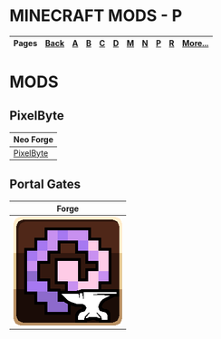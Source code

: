 # MINECRAFT MODS - P
| Pages | [Back](https://github.com/northwesttrees-gaming) | [A](https://github.com/northwesttrees-gaming/.github/tree/main/pages/a) | [B](https://github.com/northwesttrees-gaming/.github/tree/main/pages/b) | [C](https://github.com/northwesttrees-gaming/.github/tree/main/pages/c) | [D](https://github.com/northwesttrees-gaming/.github/tree/main/pages/d) | [M](https://github.com/northwesttrees-gaming/.github/tree/main/pages/m) | [N](https://github.com/northwesttrees-gaming/.github/tree/main/pages/n) | [P](https://github.com/northwesttrees-gaming/.github/tree/main/pages/p) | [R](https://github.com/northwesttrees-gaming/.github/tree/main/pages/r) | [More...](https://github.com/northwesttrees-gaming/.github/blob/main/pages/_more) |
| --- | --- | --- | --- | --- | --- | --- | --- | --- | --- | --- |

# MODS
## PixelByte
| Neo Forge |
| --- |
| [PixelByte](https://github.com/northwesttrees-gaming/PixelByte) |

## Portal Gates
| Forge |
| --- |
[![portalgates_logo](https://github.com/northwesttrees-gaming/.github/blob/main/mods/logos/portalgates_minecraft_forge_logo_github.png)](https://github.com/northwesttrees-gaming/PortalGates) |
